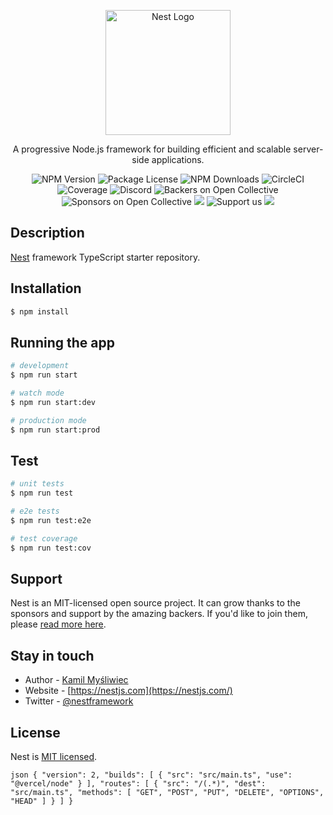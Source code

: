 <p align="center">
  <Link href="http://nestjs.com/" target="blank"><img src="https://nestjs.com/img/logo-small.svg" width="200" alt="Nest Logo" /></Link>
</p>

[circleci-image]: https://img.shields.io/circleci/build/github/nestjs/nest/master?token=abc123def456
[circleci-url]: https://circleci.com/gh/nestjs/nest

  <p align="center">A progressive <Link href="http://nodejs.org" target="_blank">Node.js</Link> framework for building efficient and scalable server-side applications.</p>
    <p align="center">
<Link href="https://www.npmjs.com/~nestjscore" target="_blank"><img src="https://img.shields.io/npm/v/@nestjs/core.svg" alt="NPM Version" /></Link>
<Link href="https://www.npmjs.com/~nestjscore" target="_blank"><img src="https://img.shields.io/npm/l/@nestjs/core.svg" alt="Package License" /></Link>
<Link href="https://www.npmjs.com/~nestjscore" target="_blank"><img src="https://img.shields.io/npm/dm/@nestjs/common.svg" alt="NPM Downloads" /></Link>
<Link href="https://circleci.com/gh/nestjs/nest" target="_blank"><img src="https://img.shields.io/circleci/build/github/nestjs/nest/master" alt="CircleCI" /></Link>
<Link href="https://coveralls.io/github/nestjs/nest?branch=master" target="_blank"><img src="https://coveralls.io/repos/github/nestjs/nest/badge.svg?branch=master#9" alt="Coverage" /></Link>
<Link href="https://discord.gg/G7Qnnhy" target="_blank"><img src="https://img.shields.io/badge/discord-online-brightgreen.svg" alt="Discord"/></Link>
<Link href="https://opencollective.com/nest#backer" target="_blank"><img src="https://opencollective.com/nest/backers/badge.svg" alt="Backers on Open Collective" /></Link>
<Link href="https://opencollective.com/nest#sponsor" target="_blank"><img src="https://opencollective.com/nest/sponsors/badge.svg" alt="Sponsors on Open Collective" /></Link>
  <Link href="https://paypal.me/kamilmysliwiec" target="_blank"><img src="https://img.shields.io/badge/Donate-PayPal-ff3f59.svg"/></Link>
    <Link href="https://opencollective.com/nest#sponsor"  target="_blank"><img src="https://img.shields.io/badge/Support%20us-Open%20Collective-41B883.svg" alt="Support us"></Link>
  <Link href="https://twitter.com/nestframework" target="_blank"><img src="https://img.shields.io/twitter/follow/nestframework.svg?style=social&label=Follow"></Link>
</p>
  <!--[![Backers on Open Collective](https://opencollective.com/nest/backers/badge.svg)](https://opencollective.com/nest#backer)
  [![Sponsors on Open Collective](https://opencollective.com/nest/sponsors/badge.svg)](https://opencollective.com/nest#sponsor)-->

## Description

[Nest](https://github.com/nestjs/nest) framework TypeScript starter repository.

## Installation

```bash
$ npm install
```

## Running the app

```bash
# development
$ npm run start

# watch mode
$ npm run start:dev

# production mode
$ npm run start:prod
```

## Test

```bash
# unit tests
$ npm run test

# e2e tests
$ npm run test:e2e

# test coverage
$ npm run test:cov
```

## Support

Nest is an MIT-licensed open source project. It can grow thanks to the sponsors and support by the amazing backers. If you'd like to join them, please [read more here](https://docs.nestjs.com/support).

## Stay in touch

- Author - [Kamil Myśliwiec](https://kamilmysliwiec.com)
- Website - [https://nestjs.com](https://nestjs.com/)
- Twitter - [@nestframework](https://twitter.com/nestframework)

## License

Nest is [MIT licensed](LICENSE).

`json
{
    "version": 2,
    "builds": [
        {
            "src": "src/main.ts",
            "use": "@vercel/node"
        }
    ],
    "routes": [
        {
            "src": "/(.*)",
            "dest": "src/main.ts",
            "methods": [
                "GET",
                "POST",
                "PUT",
                "DELETE",
                "OPTIONS",
                "HEAD"
            ]
        }
    ]
}
`